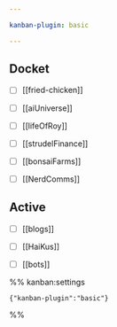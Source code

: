 ```yaml
---

kanban-plugin: basic

---
```


## Docket

- [ ] [[fried-chicken]]
- [ ] [[aiUniverse]]
- [ ] [[lifeOfRoy]]
- [ ] [[strudelFinance]]
- [ ] [[bonsaiFarms]]
- [ ] [[NerdComms]]


## Active

- [ ] [[blogs]]
- [ ] [[HaiKus]]
- [ ] [[bots]]




%% kanban:settings
```
{"kanban-plugin":"basic"}
```
%%